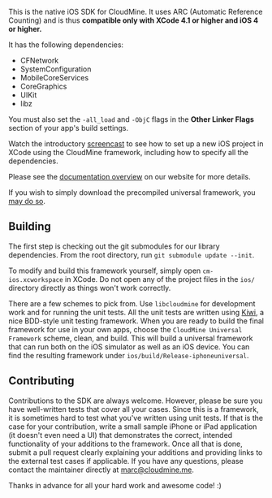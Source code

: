 This is the native iOS SDK for CloudMine. It uses ARC (Automatic Reference Counting) and is thus **compatible only with XCode 4.1 or higher and iOS 4 or higher.**

It has the following dependencies:

* CFNetwork
* SystemConfiguration
* MobileCoreServices
* CoreGraphics
* UIKit
* libz

You must also set the `-all_load` and `-ObjC` flags in the **Other Linker Flags** section of your app's build settings.

Watch the introductory [screencast](http://cloudmine.me/developer_zone#ios/tutorials) to see how to set up a new iOS project in XCode using the CloudMine framework, including how to specify all the dependencies.

Please see the [documentation overview](http://cloudmine.me/developer_zone#ios/overview) on our website for more details.

If you wish to simply download the precompiled universal framework, you [may do so](https://github.com/cloudmine/cloudmine-ios/downloads).

Building
-----

The first step is checking out the git submodules for our library dependencies. From the root directory, run `git submodule update --init`.

To modify and build this framework yourself, simply open `cm-ios.xcworkspace` in XCode. Do not open any of the project files in the `ios/` directory directly as things won't work correctly.

There are a few schemes to pick from. Use `libcloudmine` for development work and for running the unit tests. All the unit tests are written using [Kiwi](https://github.com/allending/Kiwi/wiki), a nice BDD-style unit testing framework. When you are ready to build the final framework for use in your own apps, choose the `CloudMine Universal Framework` scheme, clean, and build. This will build a universal framework that can run both on the iOS simulator as well as an iOS device. You can find the resulting framework under `ios/build/Release-iphoneuniversal`.

Contributing
-----

Contributions to the SDK are always welcome. However, please be sure you have well-written tests that cover all your cases. Since this is a framework, it is sometimes hard to test what you've written using unit tests. If that is the case for your contribution, write a small sample iPhone or iPad application (it doesn't even need a UI) that demonstrates the correct, intended functionality of your additions to the framework. Once all that is done, submit a pull request clearly explaining your additions and providing links to the external test cases if applicable. If you have any questions, please contact the maintainer directly at marc@cloudmine.me.

Thanks in advance for all your hard work and awesome code! :)
